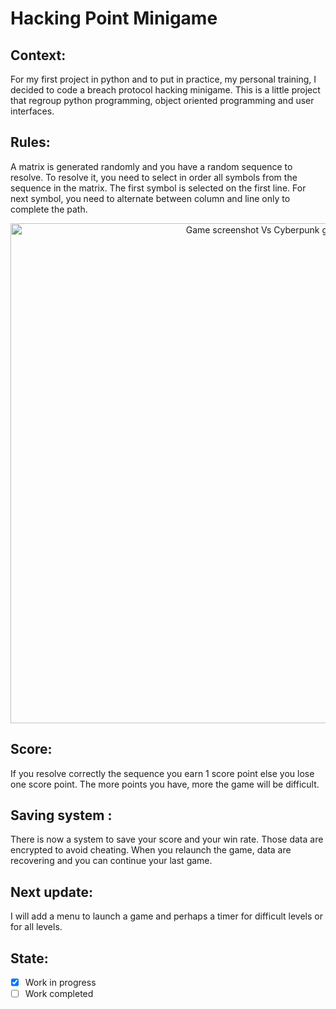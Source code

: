 # Hacking Point Minigame
## Context:
For my first project in python and to put in practice, my personal training, I decided to code a breach protocol hacking minigame. This is a little project that regroup python programming, object oriented programming and user interfaces.
## Rules:
A matrix is generated randomly and you have a random sequence to resolve. To resolve it, you need to select in order all symbols from the sequence in the matrix. The first symbol is selected on the first line. For next symbol, you need to alternate between column and line only to complete the path.

<p align="center">
  <img width="800" alt="Game screenshot Vs Cyberpunk game" src="https://user-images.githubusercontent.com/73184884/173236766-90583027-3c7e-4e0b-8b7c-9a6943bf9e56.png">
</p>

## Score:
If you resolve correctly the sequence you earn 1 score point else you lose one score point. The more points you have, more the game will be difficult.
## Saving system :
There is now a system to save your score and your win rate. Those data are encrypted to avoid cheating. When you relaunch the game, data are recovering and you can continue your last game.
## Next update:
I will add a menu to launch a game and perhaps a timer for difficult levels or for all levels.
## State:
- [X] Work in progress
- [ ] Work completed
